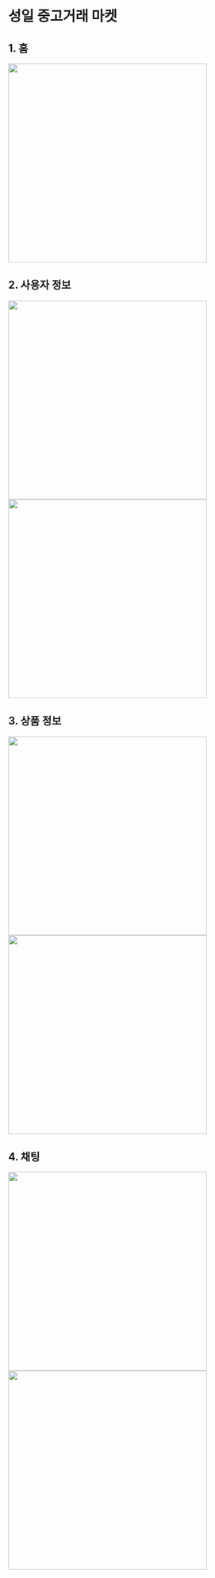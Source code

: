 # 성일 중고거래 마켓 

## 1. 홈

<img src="./images/1-home.png" width="400" height="auto" />

## 2. 사용자 정보 

<img src="./images/2-login.png" width="400" height="auto" />
<img src="./images/2-user-info.png" width="400" height="auto" />

## 3. 상품 정보 

<img src="./images/3-modify.png" width="400" height="auto" />
<img src="./images/3-product.png" width="400" height="auto" />

## 4. 채팅

<img src="./images/4-chat-1.png" width="400" height="auto" />
<img src="./images/4-chat-2.png" width="400" height="auto" />

